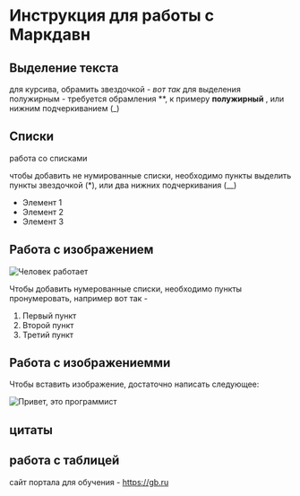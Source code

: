 # Инструкция для работы с Маркдавн

## Выделение текста

для курсива, обрамить звездочкой - *вот так*
для выделения полужирным - требуется обрамления **, к примеру **полужирный** , или нижним подчеркиванием (_)

## Списки

работа со списками

чтобы добавить не нумированные списки, необходимо пункты выделить пункты звездочкой (*), или два нижних подчеркивания (__)
* Элемент 1
* Элемент 2
* Элемент 3

## Работа с изображением

![Человек работает](pikch.jpg)

Чтобы добавить нумерованные списки, необходимо пункты пронумеровать, например вот так - 
1. Первый пункт
2. Второй пункт
3. Третий пункт

## Работа с изображениемми

Чтобы вставить изображение, достаточно написать следующее:

![Привет, это программист](pikch.jpg)

## цитаты

## работа с таблицей





сайт портала для обучения - https://gb.ru